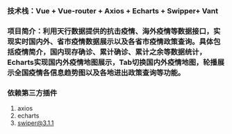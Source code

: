 ### 技术栈：Vue + Vue-router + Axios + Echarts + Swipper+ Vant
### 项目简介：利用天行数据提供的抗击疫情、海外疫情等数据接口，实现实时国内外、省市疫情数据展示以及各省市疫情政策查询。具体包括疫情简介，国内现存确诊、累计确诊、累计之余等数据统计，Echarts实现国内外疫情地图展示，Tab切换国内外疫情地图，轮播展示全国疫情各信息趋势图以及各地进出政策查询等功能。
### 依赖第三方插件
1. axios
2. echarts
3. swiper@3.1.1

